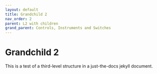 ```yaml
---
layout: default
title: Grandchild 2
nav_order: 2
parent: L2 with children
grand_parent: Controls, Instruments and Switches
---
```


# Grandchild 2

This is a test of a third-level structure in a just-the-docs jekyll document.